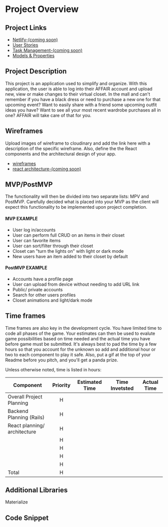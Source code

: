# Project Overview

## Project Links

-   [Netlify-(coming soon)](https://github.com/adgreenie/react.git)
-   [User Stories](https://res.cloudinary.com/dusr8fbuo/image/upload/v1605813570/IMG_0083_smsgey.heic)
-   [Task Management-(coming soon)](https://answer10.web.app/)
-   [Models & Properties](https://res.cloudinary.com/dusr8fbuo/image/upload/v1605813586/IMG_0085_kcf4zt.heic)

## Project Description

This project is an application used to simplify and organize. With this application, the user is able to log into their AFFAIR account and upload new, view or make changes to their virtual closet. In the mall and can't remember if you have a black dress or need to purchase a new one for that upcoming event? Want to easily share with a friend some upcoming outfit ideas you have? Want to see all your most recent wardrobe purchases all in one? AFFAIR will take care of that for you.

## Wireframes

Upload images of wireframe to cloudinary and add the link here with a description of the specific wireframe. Also, define the the React components and the architectural design of your app.

-   [wireframes](https://res.cloudinary.com/dusr8fbuo/image/upload/v1605813593/IMG_0084_wn3d5m.heic)
-   [react architecture-(coming soon)](https://sitemap.mockflow.com/view/green-proj2-architecture)

## MVP/PostMVP

The functionality will then be divided into two separate lists: MPV and PostMVP. Carefully decided what is placed into your MVP as the client will expect this functionality to be implemented upon project completion.

#### MVP EXAMPLE

-   User log in/accounts
-   User can perform full CRUD on an items in their closet
-   User can favorite items
-   User can sort/filter through their closet
-   Closet can "turn the lights on" with light or dark mode
-   New users have an item added to their closet by default

#### PostMVP EXAMPLE

-   Accounts have a profile page
-   User can upload from device without needing to add URL link
-   Public/ private accounts
-   Search for other users profiles
-   Closet animations and light/dark mode

## Time frames

Time frames are also key in the development cycle. You have limited time to code all phases of the game. Your estimates can then be used to evalute game possibilities based on time needed and the actual time you have before game must be submitted. It's always best to pad the time by a few hours so that you account for the unknown so add and additional hour or two to each component to play it safe. Also, put a gif at the top of your Readme before you pitch, and you'll get a panda prize.

Unless otherwise noted, time is listed in hours:

| Component                    | Priority | Estimated Time | Time Invetsted | Actual Time |
| ---------------------------- | :------: | :------------: | :------------: | :---------: |
| Overall Project Planning     |    H     |                |                |             |
| Backend Planning (Rails)     |    H     |                |                |             |
| React planning/ architecture |    H     |                |                |             |
|                              |    H     |                |                |             |
|                              |    H     |                |                |             |
|                              |    H     |                |                |             |
|                              |    H     |                |                |             |
| Total                        |    H     |                |                |             |

## Additional Libraries

Materialize

## Code Snippet
